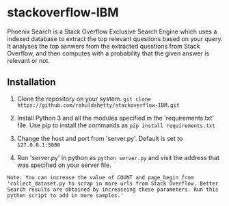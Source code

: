 # stackoverflow-IBM 
Phoenix Search is a Stack Overflow Exclusive Search Engine which uses a indexed database to extract the top relevant questions based on your query. It analyses the top asnwers from the extracted questions from Stack Overflow, and then computes with a probability that the given answer is relevant or not.

## Installation

1) Clone the repository on your system. `git clone https://github.com/rahuldshetty/stackoverflow-IBM.git`

2) Install Python 3 and all the modules specified in the 'requirements.txt' file. Use pip to install the commands as `pip install requirements.txt`

3) Change the host and port from 'server.py'. Default is set to `127.0.0.1:5000`

4) Run 'server.py' in python as `python server.py` and visit the address that was specified on your server file.

`Note: You can increase the value of COUNT and page_begin from 'collect_dataset.py to scrap in more urls from Stack Overflow. Better Search results are obtained by increaseing these parameters. Run this python script to add in more samples.'`